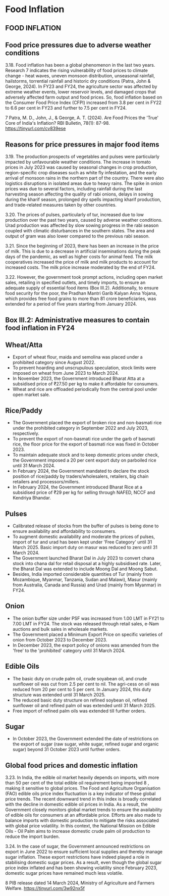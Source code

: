 # Food Inflation

## FOOD INFLATION

## Food price pressures due to adverse weather conditions

3.18. Food inflation has been a global phenomenon in the last two years. Research 7   indicates the rising vulnerability of food prices to climate change - heat waves, uneven monsoon distribution, unseasonal  rainfall,  hailstorms,  torrential  rainfall  and  historic  dry  conditions  (Patra,  John &amp; George, 2024). In FY23 and FY24, the agriculture sector was affected by extreme weather events, lower reservoir levels, and damaged crops that adversely affected farm output and food prices. So, food inflation based on the Consumer Food Price Index (CFPI) increased from 3.8 per cent in FY22 to 6.6 per cent in FY23 and further to 7.5 per cent in FY24.

7     Patra, M. D., John, J., &amp; George, A. T. (2024). Are Food Prices the 'True' Core of India's Inflation? RBI Bulletin, 78(1): 87-98. https://tinyurl.com/cv839ese

<!-- image -->

## Reasons for price pressures in major food items

3.19. The  production  prospects  of  vegetables  and  pulses  were  particularly  impacted  by unfavourable weather conditions. The increase in tomato prices in July 2023 was caused by seasonal changes in crop production, region-specific crop diseases such as white fly infestation, and the early arrival of monsoon rains in the northern part of the country. There were also logistics disruptions in isolated areas due to heavy rains. The spike in onion prices was due to several factors, including rainfall during the last harvesting season affecting the quality of rabi onions, delays in sowing during the kharif season, prolonged dry spells impacting kharif production, and trade-related measures taken by other countries.

3.20. The prices of pulses, particularly of tur, increased due to low production over the past two years, caused by adverse weather conditions. Urad production was affected by slow sowing progress in the rabi season coupled with climatic disturbances in the southern states. The area and output of gram was also lower compared to the previous rabi season.

3.21.  Since the beginning of 2023, there has been an increase in the price of milk. This is due to a decrease in artificial inseminations during the peak days of the pandemic, as well as higher costs for animal feed. The milk cooperatives increased the price of milk and milk products to account for increased costs. The milk price increase moderated by the end of FY24.

3.22. However, the government took prompt actions, including open market sales, retailing in specified outlets, and timely imports, to ensure an adequate supply of essential food items (Box III.2). Additionally, to ensure food security for the poor, the Pradhan Mantri Garib Kalyan Anna Yojana, which provides free food grains to more than 81 crore beneficiaries, was extended for a period of five years starting from January 2024.

## Box III.2: Administrative measures to contain food inflation in FY24

## Wheat/Atta

- Export of wheat flour, maida and semolina was placed under a prohibited category since August 2022.
- To prevent hoarding and unscrupulous speculation, stock limits were imposed on wheat from June 2023 to March 2024.
- In  November 2023, the Government introduced Bharat Atta at a subsidised price of ₹27.50 per kg to make it affordable for consumers.
- Wheat and rice are offloaded periodically from the central pool under open market sale.

## Rice/Paddy

- The  Government  placed  the  export  of  broken  rice  and  non-basmati  rice  under  the prohibited category in September 2022 and July 2023, respectively.
- To prevent the export of non-basmati rice under the garb of basmati rice, the floor price for the export of basmati rice was fixed in October 2023.
- To maintain adequate stock and to keep domestic prices under check, the Government imposed a 20 per cent export duty on parboiled rice until 31 March 2024.
- In February 2024, the Government mandated to declare the stock position of rice/paddy by traders/wholesalers, retailers, big chain retailers and processors/millers.
- In February 2024, the Government introduced Bharat Rice at a subsidised price of ₹29 per kg for selling through NAFED, NCCF and Kendriya Bhandar.

## Pulses

- Calibrated release of stocks from the buffer of pulses is being done to ensure availability and affordability to consumers.
- To augment domestic availability and moderate the prices of pulses, import of tur and urad has been kept under 'Free Category' until 31 March 2025. Basic import duty on masur was reduced to zero until 31 March 2024.
- The Government launched Bharat Dal in July 2023 to convert chana stock into chana dal for retail disposal at a highly subsidised rate. Later, the Bharat Dal was extended to include Moong Dal and Moong Sabut.
- Besides,  India  imported  considerable  quantities  of  Tur  (mainly  from  Mozambique, Myanmar, Tanzania, Sudan and Malawi), Masur (mainly from Australia, Canada and Russia) and Urad (mainly from Myanmar) in FY24.

## Onion

- The onion buffer size under PSF was increased from 1.00 LMT in FY21 to 7.00 LMT in FY24. The stock was released through retail sales, e-Nam auctions and bulk sales in wholesale markets.
- The Government placed a Minimum Export Price on specific varieties of onion from October 2023 to December 2023.
- In  December  2023,  the  export  policy  of  onions  was  amended  from  the  'free'  to  the 'prohibited' category until 31 March 2024.

## Edible Oils

- The basic duty on crude palm oil, crude soyabean oil, and crude sunflower oil was cut from 2.5 per cent to nil. The agri-cess on oil was reduced from 20 per cent to 5 per cent. In January 2024, this duty structure was extended until 31 March 2025.
- The reduced basic duty structure on refined soybean oil, refined sunflower oil and refined palm oil was extended until 31 March 2025.
- Free import of refined palm oils was extended till further orders.

## Sugar

- In  October  2023, the  Government extended the date of restrictions on the export of sugar (raw sugar, white sugar, refined sugar and organic sugar) beyond 31 October 2023 until further orders.

## Global food prices and domestic inflation

3.23. In India, the edible oil market heavily depends on imports, with more than 50 per cent of the total edible oil requirement being imported 8 , making it sensitive to global prices. The Food and Agriculture Organisation (FAO) edible oils price index fluctuation is a key indicator of these global price trends. The recent downward trend in this index is broadly correlated with the decline in domestic edible oil prices in India. As a result, the Government closely monitors global market trends to ensure the availability of edible oils for consumers at an affordable price. Efforts are also made to balance imports with domestic production to mitigate the risks associated with global price volatility. In this context, the National Mission on Edible Oils - Oil Palm aims to increase domestic crude palm oil production to reduce the import burden.

3.24.  In the case of sugar, the Government announced restrictions on export in June 2022 to ensure sufficient local supplies and thereby manage sugar inflation. These export restrictions have indeed played a role in stabilising domestic sugar prices. As a result, even though the global sugar price index inflated and has been showing volatility since February 2023, domestic sugar prices have remained much less volatile.

8   PIB release dated 14 March 2024, Ministry of Agriculture and Farmers Welfare. https://tinyurl.com/3w92nx5f

<!-- image -->